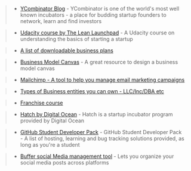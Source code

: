 > - [YCombinator Blog](https://blog.ycombinator.com/) - YCombinator is one of the world's most well known incubators - a place for budding startup founders to network, learn 
> and find investors

> - [Udacity course by The Lean Launchpad](https://www.udacity.com/course/how-to-build-a-startup--ep245) - A Udacity course on understanding the basics of starting a startup

> - [A list of downloadable business plans](https://articles.bplans.com/writing-a-business-plan/)

> - [Business Model Canvas](https://www.strategyzer.com/canvas/business-model-canvas) - A great resource to design a business model canvas

> - [Mailchimp - A tool to help you manage email marketing campaigns](https://mailchimp.com/)

> - [Types of Business entities you can own - LLC/Inc/DBA etc](https://www.legalzoom.com/business/business-formation/index.html)

> - [Franchise course](https://franchisebusinessuniversity.com/sign-up-for-a-free-introductory-online-franchise-course/)

> - [Hatch by Digital Ocean](https://www.digitalocean.com/hatch/) - Hatch is a startup incubator program provided by Digital Ocean

> - [GitHub Student Developer Pack](https://education.github.com/pack) - GitHub Student Developer Pack - A list of hosting, learning and bug tracking solutions provided, as long as you're a student

> - [Buffer social Media management tool](https://buffer.com/app) - Lets you organize your social media posts across platforms
